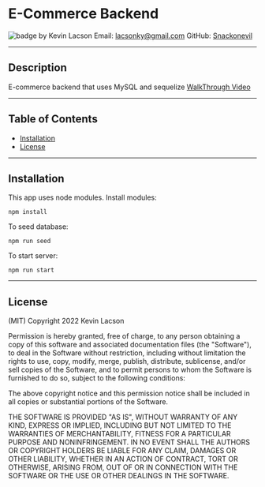 # E-Commerce Backend

![badge](https://img.shields.io/badge/license-MIT-blue)
by Kevin Lacson
Email: lacsonky@gmail.com
GitHub: [Snackonevil](github.com/snackonevil)

---

## Description

E-commerce backend that uses MySQL and sequelize
[WalkThrough Video](https://watch.screencastify.com/v/jG35U3pnKRF7s2AWgh1k)

---

## Table of Contents

-   [Installation](#installation)
-   [License](#license)

---

## Installation

This app uses node modules.
Install modules:

```
npm install
```

To seed database:

```
npm run seed
```

To start server:

```
npm run start
```

---

## License

(MIT)
Copyright 2022 Kevin Lacson

Permission is hereby granted, free of charge, to any person obtaining a copy of this software and associated documentation files (the "Software"), to deal in the Software without restriction, including without limitation the rights to use, copy, modify, merge, publish, distribute, sublicense, and/or sell copies of the Software, and to permit persons to whom the Software is furnished to do so, subject to the following conditions:

The above copyright notice and this permission notice shall be included in all copies or substantial portions of the Software.

THE SOFTWARE IS PROVIDED "AS IS", WITHOUT WARRANTY OF ANY KIND, EXPRESS OR IMPLIED, INCLUDING BUT NOT LIMITED TO THE WARRANTIES OF MERCHANTABILITY, FITNESS FOR A PARTICULAR PURPOSE AND NONINFRINGEMENT. IN NO EVENT SHALL THE AUTHORS OR COPYRIGHT HOLDERS BE LIABLE FOR ANY CLAIM, DAMAGES OR OTHER LIABILITY, WHETHER IN AN ACTION OF CONTRACT, TORT OR OTHERWISE, ARISING FROM, OUT OF OR IN CONNECTION WITH THE SOFTWARE OR THE USE OR OTHER DEALINGS IN THE SOFTWARE.
